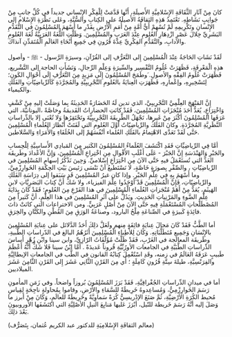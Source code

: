 كانَ مِنْ آثَارِ الثَّقَافَةِ الإِسْلامِيَّةِ الأَصيلَةِ، أَنَّها قَدَّمَتْ لِلْفِكْرِ الإِنْساني جديداً في كُلِّ جانبٍ مِنْ جَوانِبٍ نَشَاطِهِ. تَعْتَمِدُ هَذِهِ الثقافَةُ الأَصيلَةُ على الكِتابِ والسُّنَّةِ، وعَلى نَظْرَةِ الإِسْلامِ إلى الإِنْسانِ وتَكْرِيمِهِ لَمْ تُسْهِمْ أَيُّ أُمَّةٍ مِنْ أُمَمِ الْأَرْضِ بِقَدْرِ ما أَسْهَمَ المُسْلِمُونَ في التَّقَدُّمِ البَشَرِيِّ خِلالَ عَصْرِ ازْدِهَارِ العُلومِ عِنْدَ العَرَبِ والمُسْلِمِينَ. وَظَلَّتِ اللُّغَةُ العَرَبِيَّةُ لُغَةَ العُلومِ والآدابِ، والتَّقَدُّمِ الفِكْرِيِّ عِدَّةَ قُرُونِ فِي جَمِيعِ أَنْحَاءِ العَالَمِ الْمُتَمَدِّنِ آنذاكَ.

لَقَدْ نَشَاتِ الحَاجَةُ عِنْدَ الْمُسْلِمِينَ إِلى التَّعَرُّفِ إلى القُرْآنِ، وسيرَةِ الرَّسول - ﷺ - وأصول هذِهِ الْمَعْرِفَةِ، فَظَهَرَتْ عُلُومُ التَّفْسِير والسِّيرَةِ وَعِلْمِ الرِّجالِ، وَنَشَأَتِ الحاجة إلى التَّشْريع، فَظَهَرَتْ عُلُومُ الفِقْهِ والأصولِ.  َوطَمَحَ المُسْلِمُونَ إِلَى مَزِيدٍ مِنَ التَّعَرُّفِ إِلَى أَحْوَالِ الكَونِ؛ لِتَسْخِيرِهِ، وإعْمارِهِ، فَظَهَرَتِ العِنايَةُ بالعُلومِ التَّجْرِيبِيَّةِ والمُجَرَّدَةِ كَالرِّياضِيّاتِ والفَلَكِ والكيمياء.

إِنَّ المَنْهَجَ العِلْمِيَّ التَّجْرِيبِيَّ، الذي تدين لَهُ الحَضَارَةُ الحَدِيثَةُ بِما وَصَلَتْ إليهِ مِنْ كَشْفٍ وَاخْتِرَاعٍ، يُعَدُّ أَحَدَ مُنْجَزَاتِ المُسْلِمِينَ، فَقَدْ كانَتِ الحضاراتُ القَديمَةُ وخاصَّةً ،اليونانيَّةَ، التي عَرَفَها المُسْلِمُونَ أكْثَرَ مِنْ غَيرها، تَجْهَلُ الطَّرِيقَةَ التَّجْرِيبِيَّةَ وتَحْتَقِرُها وَلا تُعْنَى إلا بالدِّراساتِ النَّظَرِيَّةِ المُجَرَّدَةِ. وكانَ الفَلَكُ والرِّياضِيّاتُ أَوَّلَ العُلومِ التي لَفَتَتْ أَنْظارَ العُلَماءِ الْمُسْلِمِينَ حَتَّى لَقَدْ تَعَدَّى الاهْتِمامُ بالفَلَكِ العُلماء أنْفُسَهُمْ إلى الخُلَفَاءِ وَالأُمَرَاءِ وَالسَّلاطين.

أمَّا فِي الرِّياضِيِّاتِ فَقَدِ اكْتَشَفَ العُلَماءُ المُسْلِمُونَ الكَثير مِنَ المَبادِي الأَساسِيَّةِ لِلْحِسابِ والجَبْرِ وَالهَنْدَسَةِ إِنَّ الجَبْرَ - عَلَى أَغْلَبِ الأَقْوالِ مِنِ اخْتِراعِ الْمُسْلِمِينَ، وَإِنَّ الأعْدادَ وطَريقَة العَدِّ التي تُستَعْمَلُ فيهِ حَتَّى الآنَ مِنِ اخْتِرَاعِ إِسْلاميِّ. وَحِينَ نَذْكُرُ إسهام المُسْلِمِينَ في الرِّياضِيّاتِ ، والصِّفْرِ بِصورَةٍ خَاصَّةٍ، لا نَسْتَطيعُ أنْ نَنْسَى رَئيسَ بَيْتِ الحِكْمَةِ الخَوارِزْمِيَّ، وما أَسْهَمَ بِهِ في عِلْمِ الجَبْرِ. وإذا كان غيرُ المُسْلِمِينَ قَد سَبَقوا إلى دِرَاسَةِ الفَلَكِ والرِّياضِيّاتِ، فَإِنَّ الْمُسْلِمِينَ قَدْ  َأوْجَدُوا عِلْمَ الفيزياء، ولا شَكٍّ أَنَّ كِتابَ البَصَرِيَّاتِ لابنِ الهَيثَمِ، يُعَدُّ مِنْ أَهَمْ مُنْجَزاتِ العُلَماءِ الْمُسْلِمِينَ في هذا الفَرْعِ مِنَ العُلومِ؛ فَقَدْ كَانَ بِدَايَةَ عِلْمِ الضَّوءِ والمَرْنِياتِ الحَدِيثِ. ويَدُلُّ على أَثَرِ المُسْلِمِينَ في هذا العِلْمِ، أنَّ كَثيراً مِنَ المُصْطَلَحاتِ المُسْتَعْمَلَةِ فِيهِ حَتَّى الآنَ مِنْ أَصْلٍ عَرَبِيٍّ. ومن الاختراعات التي كانَتْ ذاتَ فائِدَةٍ كَبيرَةٍ في الصِّناعَةِ مِلْحُ البارود، وصناعَةُ الوَرَقِ مِنَ القُطْنِ والكَتَّانِ والخِرَقِ.

أما الطَّبُّ فَقَدْ كَانَ مَجالَ عِنايَةٍ فائِقَةٍ مِنهم ولَعَلَّ ذلِكَ أَحَدُ الدَّلائل على عِنايَةِ المُسْلِمِينَ بالإِنْسَانِ وَجَمِيعِ مُتَطَلَّبَاتِهِ. وَكَانَ لِلأَطِباءِ الْمُسْلِمِينَ أَثَرُهُمُ البالغ في الدّراساتِ الطَّبيةِ، وطَريقَة المعالجة في الغَرْبِ، فَقَدْ ظَلَّتْ مُؤَلَّفَاتُ الرّازِيِّ، وابن سينا وابْنِ زُهْرٍ أَساسَ الدِّراساتِ الطَّبَيَّةِ في الجامعات الأورُبِّيَّةِ قُروناً عَديدَةً . أَمَّا ابْنُ سينا فَلا شَكٍّ أَنَّهُ أَعْظَمَ طَبيبٍ عَرَفَهُ العَالَمُ في زمنه، وقَدِ اسْتُعْمِلَ كِتابُهُ القانون في الطَّب في الجامعات الإيطالِيَّةِ والفِرَنْسِيَّةِ، طيلةَ سِتَّةِ قُرُونِ كَامِلَةٍ ؛ أَي مِنَ القَرْنِ الثَّانِي عَشَرَ إِلى القَرْنِ الثَّامِنَ عَشَرَ الميلاديين.

أما في ميدانِ الدِّراساتِ الجُغْرافِيَّةِ، فَقَدْ بَرَزَ المُسْلِمُونَ بُروزاً واضحاً. وفي زَمَنِ المأمونِ رَسَمَ الخَوارِزْمِيُّ، وَمُساعِدوهُ خَرِيطَةً للسَّمَاءِ والأَرْضِ، وقاموا بِمُحاولةٍ ناجِحَةٍ لِقِياسِ مُحيط الكُرَةِ الأرْضِيَّةِ، ثُمَّ صَنَعَ الإدْريسِيُّ كُرَةً سَماوِيَّةً وخَرِيطَةً للعالَمِ، وَكَانَ مِنْ أبرز ما وَصَلَ إليه أنَّهُ رَسَمَ خَريطة للنّيل، أبْرَزَ عَليها مَنابِعَ النيلِ الأصْلِيَّةِ التي اكتَشَفَها الأوروبيونَ بَعْدَ ذلِكَ.

(معالم الثقافَةِ الإِسْلامِيَةِ للدكتور عبد الكريم عُثمان، بِتَصَرُّف)